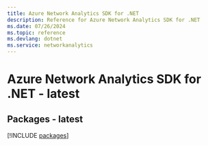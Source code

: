 ```yaml
---
title: Azure Network Analytics SDK for .NET
description: Reference for Azure Network Analytics SDK for .NET
ms.date: 07/26/2024
ms.topic: reference
ms.devlang: dotnet
ms.service: networkanalytics
---
```

# Azure Network Analytics SDK for .NET - latest
## Packages - latest
[!INCLUDE [packages](network-analytics-index.md)]
